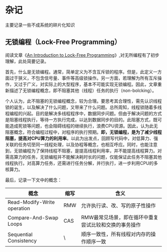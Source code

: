 # 杂记

主要记录一些不成系统的碎片化知识

## 无锁编程（Lock-Free Programming）

阅读文章《[An Introduction to Lock-Free Programming](https://preshing.com/20120612/an-introduction-to-lock-free-programming/)》,对无所编程有了初步理解，此处简要记录。

首先，什么是无锁编程。通常，简单定义为不含互斥锁的程序。但是，此定义一方面过于狭义，不包含信号量、事件等高级锁操作。另一方面，若理解为所有互斥操作，又过于广义，对实际上的大型程序，基本不可能实现无锁编程。因此，文章重新描述了无锁编程概念，即不阻塞其他（线程）任务的执行（non-bolcking）。

个人认为，此不阻塞的无锁编程概念，较为合理。要思考其合理性，需先认识线程锁的诞生，以及解决了什么问题，又带来了什么问题。总所周知，线程锁随着多线程编程的兴起。目的是解决多线程程序中，数据同步问题。但由于解决问题的方式是阻塞线程执行，等待一方执行完成，以达到数据同步的目的。此阻塞方式，既可能造成死锁等问题，也会阻碍线程的继续执行，浪费CPU资源。因此，认为此无阻塞概念，符合编程过程中，对程序的执行预期。**即，无锁编程，是为了减少线程阻塞，提高对CPU算力的利用率**。以此为出发点，回顾写代码中，对低算力、强关联的任务切至同一线程处理，以及协程等概念，也相互呼应。同时，也能注意到，无锁编程为了保持线程不阻塞，是提高线程利用率，并不能提高线程算力。对需高算力的任务，无锁编程并不能解决耗时长的问题，仅能保证此任务不阻塞其他线程执行。对高算力任务，还需进行任务分解，并行执行，进一步利用CPU的多核算力。

最后，记录一下文中的概念：

| 概念                        | 缩写 | 含义                                                  |
| --------------------------- | ---- | ----------------------------------------------------- |
| Read-Modify-Write operation | RMW  | 允许执行读、改、写的原子性操作                        |
| Compare-And-Swap Loops      | CAS  | RMW最常见场景，即在循环中重复尝试比较和交换的事务操作 |
| Sequential Consistency      | \    | 顺序一致性，所有线程对内存的操作顺序一致              |

